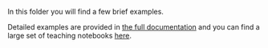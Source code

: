 In this folder you will find a few brief examples. 

Detailed examples are provided in [the full documentation](https://fastai1.fast.ai/) and you can find a large set of teaching notebooks [here](https://github.com/fastai/fastai_docs/tree/master/dev_nb).
